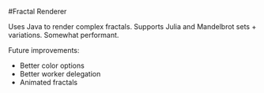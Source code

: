 #Fractal Renderer

Uses Java to render complex fractals. Supports Julia and Mandelbrot sets + variations. Somewhat performant.

Future improvements:
- Better color options
- Better worker delegation
- Animated fractals
